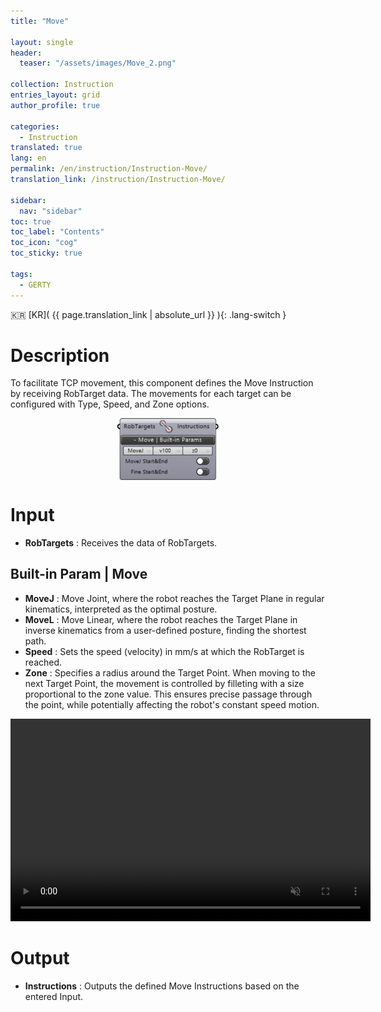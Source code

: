 ```yaml
---
title: "Move"

layout: single
header:
  teaser: "/assets/images/Move_2.png"

collection: Instruction
entries_layout: grid
author_profile: true

categories:
  - Instruction
translated: true
lang: en
permalink: /en/instruction/Instruction-Move/
translation_link: /instruction/Instruction-Move/

sidebar:
  nav: "sidebar"
toc: true
toc_label: "Contents"
toc_icon: "cog"
toc_sticky: true

tags: 
  - GERTY
---
```


:kr: [KR]( {{ page.translation_link | absolute_url }} ){: .lang-switch }

# Description

To facilitate TCP movement, this component defines the Move Instruction by receiving RobTarget data. The movements for each target can be configured with Type, Speed, and Zone options.

<p align="center">  <img src="/assets/images/Move_2.png" align="center" width="32%"></p>

# Input

* **RobTargets** : Receives the data of RobTargets.

## Built-in Param | Move

* **MoveJ** : Move Joint, where the robot reaches the Target Plane in regular kinematics, interpreted as the optimal posture.
* **MoveL** : Move Linear, where the robot reaches the Target Plane in inverse kinematics from a user-defined posture, finding the shortest path.
* **Speed** : Sets the speed (velocity) in mm/s at which the RobTarget is reached.
* **Zone** : Specifies a radius around the Target Point. When moving to the next Target Point, the movement is controlled by filleting with a size proportional to the zone value. This ensures precise passage through the point, while potentially affecting the robot's constant speed motion.


<p align="center"> 
<video src="/assets/images/Move_gif_confirm-min_SHL.mp4" width="576px" height="324px" autoplay=1 muted=1 loop=1 align="center">
</video>
</p>

# Output

* **Instructions** : Outputs the defined Move Instructions based on the entered Input.
